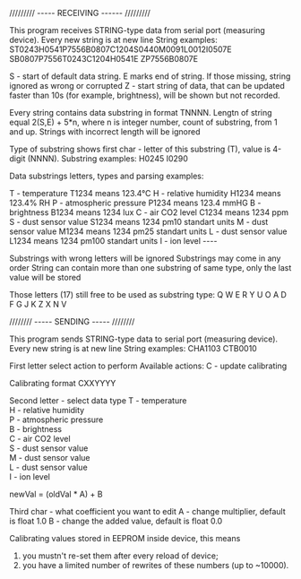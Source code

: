 ﻿///////// ----- RECEIVING ------ /////////

This program receives STRING-type data from serial port (measuring device).
Every new string is at new line
String examples: 
ST0243H0541P7556B0807C1204S0440M0091L0012I0507E
SB0807P7556T0243C1204H0541E
ZP7556B0807E

S - start of default data string. E marks end of string. If those missing, string ignored as wrong or corrupted
Z - start string of data, that can be updated faster than 10s (for example, brightness), will be shown but not recorded.

Every string contains data substring in format TNNNN. 
Lengtn of string equal 2(S,E) + 5*n, where n is integer number, count of substring, from 1 and up.
Strings with incorrect length will be ignored

Type of substring shows first char - letter of this substring (T), value is 4-digit (NNNN).
Substring examples:
H0245
I0290

Data substrings letters, types and parsing examples:

T - temperature				T1234 means 123.4°C
H - relative humidity		H1234 means 123.4% RH
P - atmospheric pressure	P1234 means 123.4 mmHG
B - brightness					B1234 means 1234 lux
C - air CO2 level				C1234 means 1234 ppm
S - dust sensor value		S1234 means 1234 pm10 standart units
M - dust sensor value		M1234 means 1234 pm25 standart units
L - dust sensor value		L1234 means 1234 pm100 standart units
I - ion level					----

Substrings with wrong letters will be ignored
Substrings may come in any order
String can contain more than one substring of same type, only the last value will be stored

Those letters (17) still free to be used as substring type:
Q W E R Y U O A D F G J K Z X N V




//////// ----- SENDING ----- ////////

This program sends STRING-type data to serial port (measuring device).
Every new string is at new line
String examples:
CHA1103
CTB0010

First letter select action to perform
Available actions:
C - update calibrating



Calibrating format CXXYYYY

Second letter - select data type
T - temperature				
H - relative humidity		
P - atmospheric pressure	
B - brightness					
C - air CO2 level				
S - dust sensor value		
M - dust sensor value		
L - dust sensor value		
I - ion level					

newVal = (oldVal * A) + B

Third char - what coefficient you want to edit
A - change multiplier, default is float 1.0
B - change the added value, default is float 0.0

Calibrating values stored in EEPROM inside device, this means 
1) you mustn't re-set them after every reload of device;
2) you have a limited number of rewrites of these numbers (up to ~10000).
